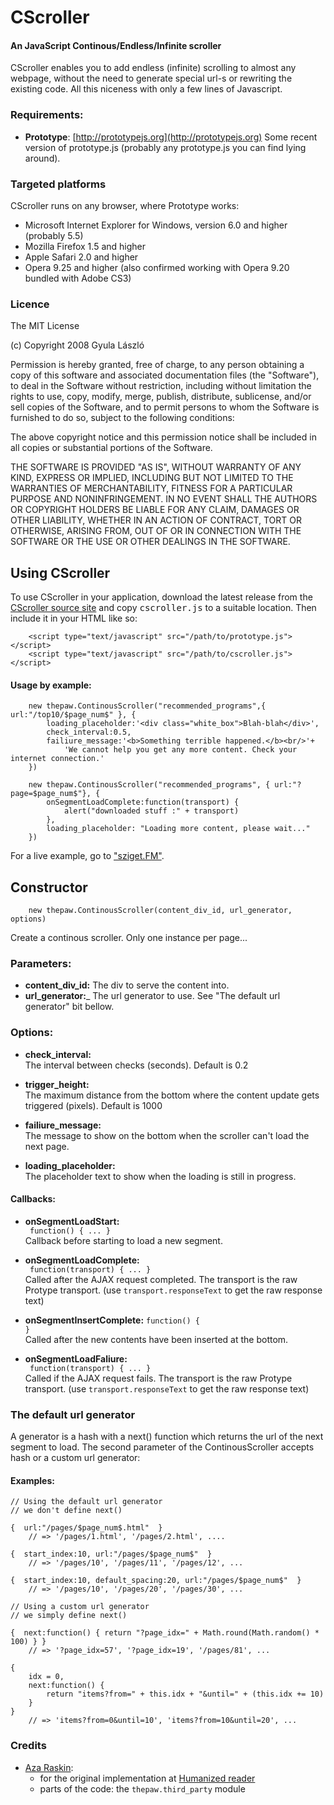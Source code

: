 # CScroller

#### An JavaScript Continous/Endless/Infinite scroller

CScroller enables you to add endless (infinite) scrolling to almost 
any webpage, without the need to generate special url-s or rewriting
the existing code. All this niceness with only a few lines of Javascript.


### Requirements:

*	__Prototype__: [http://prototypejs.org](http://prototypejs.org)
	Some recent version of prototype.js (probably any prototype.js you can find 
	lying around).

### Targeted platforms

CScroller runs on any browser, where Prototype works:

* Microsoft Internet Explorer for Windows, version 6.0 and higher
	(probably 5.5)
* Mozilla Firefox 1.5 and higher
* Apple Safari 2.0 and higher
* Opera 9.25 and higher
	(also confirmed working with Opera 9.20 bundled with Adobe CS3)

### Licence

The MIT License

(c) Copyright 2008 Gyula László

Permission is hereby granted, free of charge, to any person obtaining a copy
of this software and associated documentation files (the "Software"), to deal
in the Software without restriction, including without limitation the rights
to use, copy, modify, merge, publish, distribute, sublicense, and/or sell
copies of the Software, and to permit persons to whom the Software is
furnished to do so, subject to the following conditions:

The above copyright notice and this permission notice shall be included in
all copies or substantial portions of the Software.

THE SOFTWARE IS PROVIDED "AS IS", WITHOUT WARRANTY OF ANY KIND, EXPRESS OR
IMPLIED, INCLUDING BUT NOT LIMITED TO THE WARRANTIES OF MERCHANTABILITY,
FITNESS FOR A PARTICULAR PURPOSE AND NONINFRINGEMENT. IN NO EVENT SHALL THE
AUTHORS OR COPYRIGHT HOLDERS BE LIABLE FOR ANY CLAIM, DAMAGES OR OTHER
LIABILITY, WHETHER IN AN ACTION OF CONTRACT, TORT OR OTHERWISE, ARISING FROM,
OUT OF OR IN CONNECTION WITH THE SOFTWARE OR THE USE OR OTHER DEALINGS IN
THE SOFTWARE.

## Using CScroller

To use CScroller in your application, download the latest release from the 
[CScroller source site](http://github.com/gyulalaszlo/continuous_scroller_js) and copy 
<tt>cscroller.js</tt> to a suitable location. Then include it in your HTML
like so:

		<script type="text/javascript" src="/path/to/prototype.js"></script>
		<script type="text/javascript" src="/path/to/cscroller.js"></script>


#### Usage by example:

		new thepaw.ContinousScroller("recommended_programs",{ url:"/top10/$page_num$" }, {
			loading_placeholder:'<div class="white_box">Blah-blah</div>',
			check_interval:0.5,
			failiure_message:'<b>Something terrible happened.</b><br/>'+
			    'We cannot help you get any more content. Check your internet connection.'
		})

		new thepaw.ContinousScroller("recommended_programs", { url:"?page=$page_num$"}, {
			onSegmentLoadComplete:function(transport) {
				alert("downloaded stuff :" + transport)
			},
			loading_placeholder: "Loading more content, please wait..."
		})

For a live example, go to ["sziget.FM"](http://sziget.fm/top10).

## Constructor

	    new thepaw.ContinousScroller(content_div_id, url_generator, options)

Create a continous scroller. Only one instance per page...

### Parameters:


* __content_div_id:__
	The div to serve the content into.
* __url_generator:___
	The url generator to use. See "The default url generator"
	bit bellow.


### Options:

* __check_interval:__     
      The interval between checks (seconds). Default is 0.2

* __trigger_height:__     
      The maximum distance from the bottom where the content 
      update gets triggered (pixels). Default is 1000

* __failiure_message:__   
      The message to show on the bottom when the scroller 
      can't load the next page.

* __loading_placeholder:__    
	  The placeholder text to show when the loading is still
	  in progress.
	
#### Callbacks:

* __onSegmentLoadStart:__    
		<code> function() { ... } </code>    	
		Callback before starting to load a new segment.

* __onSegmentLoadComplete:__    
		<code> function(transport) { ... } </code>    
		Called after the AJAX request completed. The transport is the
		raw Protype transport. (use <code>transport.responseText</code>
		to get the raw response text)

* __onSegmentInsertComplete:__ <code>function() { }</code>    
		Called after the new contents have been inserted at the bottom.

* __onSegmentLoadFaliure:__    
		<code> function(transport) { ... } </code>    
		Called if the AJAX request fails. The transport is the
		raw Protype transport. (use <code>transport.responseText</code>
		to get the raw response text)
	

### The default url generator

A generator is a hash with a next() function which returns
the url of the next segment to load. The second parameter of
the ContinousScroller accepts hash or a custom url generator:

#### Examples:


	// Using the default url generator
	// we don't define next()

	{  url:"/pages/$page_num$.html"  } 
	    // => '/pages/1.html', '/pages/2.html', ....

	{  start_index:10, url:"/pages/$page_num$"  } 
	    // => '/pages/10', '/pages/11', '/pages/12', ...

	{  start_index:10, default_spacing:20, url:"/pages/$page_num$"  } 
	    // => '/pages/10', '/pages/20', '/pages/30', ...

	// Using a custom url generator
	// we simply define next()

	{  next:function() { return "?page_idx=" + Math.round(Math.random() * 100) } } 
	    // => '?page_idx=57', '?page_idx=19', '/pages/81', ...

	{  
	    idx = 0,
	    next:function() {
	        return "items?from=" + this.idx + "&until=" + (this.idx += 10) 
	    }
	} 
	    // => 'items?from=0&until=10', 'items?from=10&until=20', ...


### Credits

* [Aza Raskin](http://azarask.in/blog/):
 	* for the original implementation at [Humanized reader](http://humanized.com/reader)
	* parts of the code: the <code>thepaw.third_party</code> module
